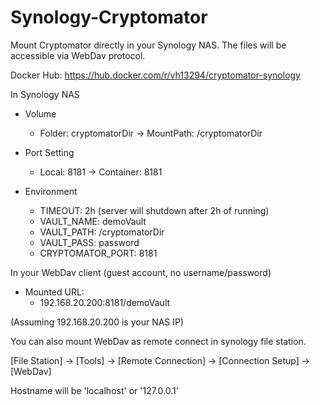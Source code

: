 # Synology-Cryptomator

Mount Cryptomator directly in your Synology NAS.
The files will be accessible via WebDav protocol.

Docker Hub:
https://hub.docker.com/r/vh13294/cryptomator-synology

In Synology NAS

- Volume

  - Folder: cryptomatorDir -> MountPath: /cryptomatorDir

- Port Setting

  - Local: 8181 -> Container: 8181

- Environment
  - TIMEOUT: 2h (server will shutdown after 2h of running)
  - VAULT_NAME: demoVault
  - VAULT_PATH: /cryptomatorDir
  - VAULT_PASS: password
  - CRYPTOMATOR_PORT: 8181

In your WebDav client (guest account, no username/password)

- Mounted URL:
  - 192.168.20.200:8181/demoVault

(Assuming 192.168.20.200 is your NAS IP)

You can also mount WebDav as remote connect in synology file station.

[File Station] -> [Tools] -> [Remote Connection] -> [Connection Setup] -> [WebDav]

Hostname will be 'localhost' or '127.0.0.1'
